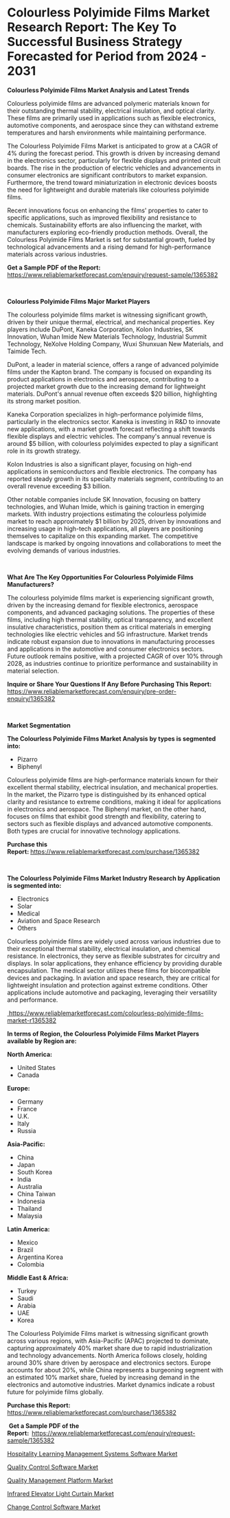 <p><h1>Colourless Polyimide Films Market Research Report: The Key To Successful Business Strategy Forecasted for Period from 2024 - 2031</h1></p><p><strong>Colourless Polyimide Films Market Analysis and Latest Trends</strong></p>
<p><p>Colourless polyimide films are advanced polymeric materials known for their outstanding thermal stability, electrical insulation, and optical clarity. These films are primarily used in applications such as flexible electronics, automotive components, and aerospace since they can withstand extreme temperatures and harsh environments while maintaining performance.</p><p>The Colourless Polyimide Films Market is anticipated to grow at a CAGR of 4% during the forecast period. This growth is driven by increasing demand in the electronics sector, particularly for flexible displays and printed circuit boards. The rise in the production of electric vehicles and advancements in consumer electronics are significant contributors to market expansion. Furthermore, the trend toward miniaturization in electronic devices boosts the need for lightweight and durable materials like colourless polyimide films.</p><p>Recent innovations focus on enhancing the films' properties to cater to specific applications, such as improved flexibility and resistance to chemicals. Sustainability efforts are also influencing the market, with manufacturers exploring eco-friendly production methods. Overall, the Colourless Polyimide Films Market is set for substantial growth, fueled by technological advancements and a rising demand for high-performance materials across various industries.</p></p>
<p><strong>Get a Sample PDF of the Report:&nbsp;</strong> <a href="https://www.reliablemarketforecast.com/enquiry/request-sample/1365382?utm_campaign=1130&utm_medium=2&utm_source=Github&utm_content=ia&utm_term=06122024&utm_id=colourless-polyimide-films">https://www.reliablemarketforecast.com/enquiry/request-sample/1365382</a></p>
<p>&nbsp;</p>
<p><strong>Colourless Polyimide Films Major Market Players</strong></p>
<p><p>The colourless polyimide films market is witnessing significant growth, driven by their unique thermal, electrical, and mechanical properties. Key players include DuPont, Kaneka Corporation, Kolon Industries, SK Innovation, Wuhan Imide New Materials Technology, Industrial Summit Technology, NeXolve Holding Company, Wuxi Shunxuan New Materials, and Taimide Tech.</p><p>DuPont, a leader in material science, offers a range of advanced polyimide films under the Kapton brand. The company is focused on expanding its product applications in electronics and aerospace, contributing to a projected market growth due to the increasing demand for lightweight materials. DuPont's annual revenue often exceeds $20 billion, highlighting its strong market position.</p><p>Kaneka Corporation specializes in high-performance polyimide films, particularly in the electronics sector. Kaneka is investing in R&D to innovate new applications, with a market growth forecast reflecting a shift towards flexible displays and electric vehicles. The company's annual revenue is around $5 billion, with colourless polyimides expected to play a significant role in its growth strategy.</p><p>Kolon Industries is also a significant player, focusing on high-end applications in semiconductors and flexible electronics. The company has reported steady growth in its specialty materials segment, contributing to an overall revenue exceeding $3 billion.</p><p>Other notable companies include SK Innovation, focusing on battery technologies, and Wuhan Imide, which is gaining traction in emerging markets. With industry projections estimating the colourless polyimide market to reach approximately $1 billion by 2025, driven by innovations and increasing usage in high-tech applications, all players are positioning themselves to capitalize on this expanding market. The competitive landscape is marked by ongoing innovations and collaborations to meet the evolving demands of various industries.</p></p>
<p>&nbsp;</p>
<p><strong>What Are The Key Opportunities For Colourless Polyimide Films Manufacturers?</strong></p>
<p><p>The colourless polyimide films market is experiencing significant growth, driven by the increasing demand for flexible electronics, aerospace components, and advanced packaging solutions. The properties of these films, including high thermal stability, optical transparency, and excellent insulative characteristics, position them as critical materials in emerging technologies like electric vehicles and 5G infrastructure. Market trends indicate robust expansion due to innovations in manufacturing processes and applications in the automotive and consumer electronics sectors. Future outlook remains positive, with a projected CAGR of over 10% through 2028, as industries continue to prioritize performance and sustainability in material selection.</p></p>
<p><strong>Inquire or Share Your Questions If Any Before Purchasing This Report:</strong> <a href="https://www.reliablemarketforecast.com/enquiry/pre-order-enquiry/1365382?utm_campaign=1130&utm_medium=2&utm_source=Github&utm_content=ia&utm_term=06122024&utm_id=colourless-polyimide-films">https://www.reliablemarketforecast.com/enquiry/pre-order-enquiry/1365382</a></p>
<p>&nbsp;</p>
<p><strong>Market Segmentation</strong></p>
<p><strong>The Colourless Polyimide Films Market Analysis by types is segmented into:</strong></p>
<p><ul><li>Pizarro</li><li>Biphenyl</li></ul></p>
<p><p>Colourless polyimide films are high-performance materials known for their excellent thermal stability, electrical insulation, and mechanical properties. In the market, the Pizarro type is distinguished by its enhanced optical clarity and resistance to extreme conditions, making it ideal for applications in electronics and aerospace. The Biphenyl market, on the other hand, focuses on films that exhibit good strength and flexibility, catering to sectors such as flexible displays and advanced automotive components. Both types are crucial for innovative technology applications.</p></p>
<p><strong>Purchase this Report:&nbsp;</strong><a href="https://www.reliablemarketforecast.com/purchase/1365382?utm_campaign=1130&utm_medium=2&utm_source=Github&utm_content=ia&utm_term=06122024&utm_id=colourless-polyimide-films">https://www.reliablemarketforecast.com/purchase/1365382</a></p>
<p>&nbsp;</p>
<p><strong>The Colourless Polyimide Films Market Industry Research by Application is segmented into:</strong></p>
<p><ul><li>Electronics</li><li>Solar</li><li>Medical</li><li>Aviation and Space Research</li><li>Others</li></ul></p>
<p><p>Colourless polyimide films are widely used across various industries due to their exceptional thermal stability, electrical insulation, and chemical resistance. In electronics, they serve as flexible substrates for circuitry and displays. In solar applications, they enhance efficiency by providing durable encapsulation. The medical sector utilizes these films for biocompatible devices and packaging. In aviation and space research, they are critical for lightweight insulation and protection against extreme conditions. Other applications include automotive and packaging, leveraging their versatility and performance.</p></p>
<p><a href="https://www.reliablemarketforecast.com/colourless-polyimide-films-market-r1365382?utm_campaign=1130&utm_medium=2&utm_source=Github&utm_content=ia&utm_term=06122024&utm_id=colourless-polyimide-films">&nbsp;https://www.reliablemarketforecast.com/colourless-polyimide-films-market-r1365382</a></p>
<p><strong>In terms of Region, the Colourless Polyimide Films Market Players available by Region are:</strong></p>
<p>
    <p> <strong> North America: </strong>
        <ul>
            <li>United States</li>
            <li>Canada</li>
        </ul>
        </p> 
    <p> <strong> Europe: </strong>
        <ul>
            <li>Germany</li>
            <li>France</li>
            <li>U.K.</li>
            <li>Italy</li>
            <li>Russia</li>
        </ul>
        </p> 
    <p> <strong> Asia-Pacific: </strong>
        <ul>
            <li>China</li>
            <li>Japan</li>
            <li>South Korea</li>
            <li>India</li>
            <li>Australia</li>
            <li>China Taiwan</li>
            <li>Indonesia</li>
            <li>Thailand</li>
            <li>Malaysia</li>
        </ul>
        </p> 
    <p> <strong> Latin America: </strong>
        <ul>
            <li>Mexico</li>
            <li>Brazil</li>
            <li>Argentina Korea</li>
            <li>Colombia</li>
        </ul>
        </p> 
    <p> <strong> Middle East & Africa: </strong>
        <ul>
            <li>Turkey</li>
            <li>Saudi</li>
            <li>Arabia</li>
            <li>UAE</li>
            <li>Korea</li>
        </ul>
    </p>
    </p>
<p><p>The Colourless Polyimide Films market is witnessing significant growth across various regions, with Asia-Pacific (APAC) projected to dominate, capturing approximately 40% market share due to rapid industrialization and technology advancements. North America follows closely, holding around 30% share driven by aerospace and electronics sectors. Europe accounts for about 20%, while China represents a burgeoning segment with an estimated 10% market share, fueled by increasing demand in the electronics and automotive industries. Market dynamics indicate a robust future for polyimide films globally.</p></p>
<p><strong>Purchase this Report: </strong><a href="https://www.reliablemarketforecast.com/purchase/1365382?utm_campaign=1130&utm_medium=2&utm_source=Github&utm_content=ia&utm_term=06122024&utm_id=colourless-polyimide-films">https://www.reliablemarketforecast.com/purchase/1365382</a></p>
<p>&nbsp;<strong>Get a Sample PDF of the Report:&nbsp;&nbsp;</strong><a href="https://www.reliablemarketforecast.com/enquiry/request-sample/1365382?utm_campaign=1130&utm_medium=2&utm_source=Github&utm_content=ia&utm_term=06122024&utm_id=colourless-polyimide-films">https://www.reliablemarketforecast.com/enquiry/request-sample/1365382</a></p>
<p><strong></strong></p>
<p><p><a href="https://issuu.com/reportprime-2/docs/hospitality-learning-management-systems-software-m?utm_campaign=1130&utm_medium=2&utm_source=Github&utm_content=ia&utm_term=06122024&utm_id=colourless-polyimide-films">Hospitality Learning Management Systems Software Market</a></p><p><a href="https://www.linkedin.com/pulse/quality-control-software-market-report-in-depth-analysis-vsmwf?utm_campaign=1130&utm_medium=2&utm_source=Github&utm_content=ia&utm_term=06122024&utm_id=colourless-polyimide-films">Quality Control Software Market</a></p><p><a href="https://www.linkedin.com/pulse/quality-management-platform-market-analysis-industry-forecast-oflff?utm_campaign=1130&utm_medium=2&utm_source=Github&utm_content=ia&utm_term=06122024&utm_id=colourless-polyimide-films">Quality Management Platform Market</a></p><p><a href="https://issuu.com/reportprime-2/docs/infrared-elevator-light-curtain-market-size-2030.p?utm_campaign=1130&utm_medium=2&utm_source=Github&utm_content=ia&utm_term=06122024&utm_id=colourless-polyimide-films">Infrared Elevator Light Curtain Market</a></p><p><a href="https://www.linkedin.com/pulse/change-control-software-industry-forecast-market-shifts-strategic-bztnf?utm_campaign=1130&utm_medium=2&utm_source=Github&utm_content=ia&utm_term=06122024&utm_id=colourless-polyimide-films">Change Control Software Market</a></p></p>